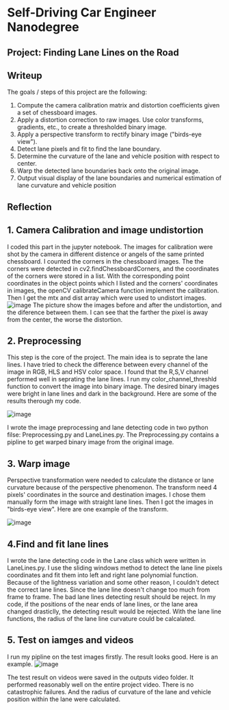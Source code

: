 # **Self-Driving Car Engineer** Nanodegree
## Project: Finding Lane Lines on the Road 
## Writeup

The goals / steps of this project are the following:
1. Compute the camera calibration matrix and distortion coefficients given a set of chessboard images.
1. Apply a distortion correction to raw images.
Use color transforms, gradients, etc., to create a thresholded binary image.
1. Apply a perspective transform to rectify binary image ("birds-eye view").
1. Detect lane pixels and fit to find the lane boundary.
1. Determine the curvature of the lane and vehicle position with respect to center.
1. Warp the detected lane boundaries back onto the original image.
1. Output visual display of the lane boundaries and numerical estimation of lane curvature and vehicle
position

## Reflection
## 1. Camera Calibration and image undistortion

I coded this part in the jupyter notebook. The images for calibration were shot by the camera in different distence or angels of the same printed chessboard.  I counted the corners in the chessboard images. The the corners were detected in cv2.findChessboardCorners, and the coordinates of the corners were stored in a list. With the corresponding point coordinates in the object points which I listed and the corners' coordinates in images, the openCV calibrateCamera function implement the calibration. Then I get the mtx and dist array which were used to undistort images.
![image](855388ACF529435AA0DC35CEAACF7270)
The picture show the images before and after the undistortion, and the diference between them. I can see that the farther the pixel is away from the center, the worse the distortion.

## 2. Preprocessing
This step is the core of the project. The main idea is to seprate the lane lines. I have tried to check the difference between every channel of the image in RGB, HLS and HSV color space. I found that the R,S,V channel performed well in seprating the lane lines. I run my color_channel_threshld function to convert the image into binary image. The desired binary images were bright in lane lines and dark in the background. 
Here are some of the results therough my code.

![image](A105B2DBEE3D467389DB95D0E057EF10)

I wrote the image preprocessing and lane detecting code in two python filse: Preprocessing.py and LaneLines.py. The Preprocessing.py contains a pipline to get warped binary image from the original image. 

## 3. Warp image
Perspective transformation were needed to calculate the distance or lane curvature because of the perspective phenomenon. The transform need 4 pixels' coordinates in the source and destination images. I chose them manually form the image with straight lane lines. Then I got the images in "birds-eye view".
Here are one example of the transform.

![image](9745941C0A504834A10EFF5C230A6F6F)

## 4.Find and fit lane lines
I wrote the lane detecting code in the Lane class which were written in LaneLines.py. I use the sliding windows method to detect the lane line pixels coordinates and fit them into left and right lane polynomial function. 
Because of the lightness variation and some other reason, I couldn't detect the correct lane lines. Since the lane line doesn't change too much from frame to frame. The bad lane lines detecting result should be reject. In my code, if the positions of the near ends of lane lines, or the lane area changed drasticlly, the detecting result would be rejected.
With the lane line functions, the radius of the lane line curvature could be calcalated. 

## 5. Test on iamges and videos
I run my pipline on the test images firstly. The result looks good. Here is an example.
![image](08D38BA9A635456EA232658505B2D528)

The test result on videos were saved in the outputs video folder. It performed reasonably well on the entire project video. There is no catastrophic failures. And the radius of curvature of the lane and vehicle position within the lane were calculated.

